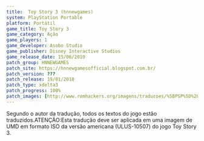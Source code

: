 ```yaml
---
title:  Toy Story 3 (hnnewgames)
system: PlayStation Portable
platform: Portátil
game_title: Toy Story 3
game_category: Ação
game_players: 1
game_developer: Asobo Studio
game_publisher: Disney Interactive Studios
game_release_date: 15/06/2010
patch_group: HNNEWGAMES
patch_site: https://hnnewgamesofficial.blogspot.com.br/
patch_version: ???
patch_release: 19/01/2018
patch_type: xdelta3
patch_progress: 100%
patch_images: [http://www.romhackers.org/imagens/traducoes/%5BPSP%5D%20Toy%20Story%203%20-%20hnnewgames%20-%201.jpg,http://www.romhackers.org/imagens/traducoes/%5BPSP%5D%20Toy%20Story%203%20-%20hnnewgames%20-%202.jpg,http://www.romhackers.org/imagens/traducoes/%5BPSP%5D%20Toy%20Story%203%20-%20hnnewgames%20-%203.jpg]
---
```

Segundo o autor da tradução, todos os textos do jogo estão traduzidos.ATENÇÃO:Esta tradução deve ser aplicada em uma imagem de UMD em formato ISO da versão americana (ULUS-10507) do jogo Toy Story 3.